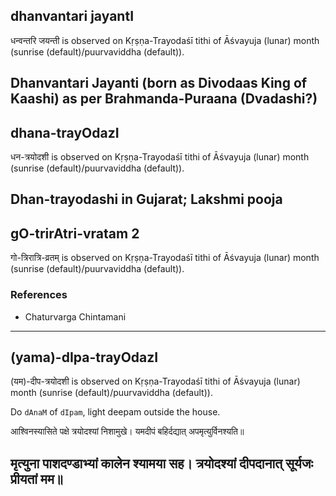## dhanvantari jayantI

धन्वन्तरि जयन्ती is observed on Kṛṣṇa-Trayodaśī tithi of Āśvayuja (lunar) month (sunrise (default)/puurvaviddha (default)).

Dhanvantari Jayanti (born as Divodaas King of Kaashi) as per Brahmanda-Puraana (Dvadashi?)
---
## dhana-trayOdazI

धन-त्रयोदशी is observed on Kṛṣṇa-Trayodaśī tithi of Āśvayuja (lunar) month (sunrise (default)/puurvaviddha (default)).

Dhan-trayodashi in Gujarat; Lakshmi pooja
---
## gO-trirAtri-vratam 2

गो-त्रिरात्रि-व्रतम् is observed on Kṛṣṇa-Trayodaśī tithi of Āśvayuja (lunar) month (sunrise (default)/puurvaviddha (default)).


### References
* Chaturvarga Chintamani

---
## (yama)-dIpa-trayOdazI

(यम)-दीप-त्रयोदशी is observed on Kṛṣṇa-Trayodaśī tithi of Āśvayuja (lunar) month (sunrise (default)/puurvaviddha (default)).

Do `dAnaM` of `dIpam`, light deepam outside the house.

आश्विनस्यासिते पक्षे त्रयोदश्यां निशामुखे।
यमदीपं बहिर्दद्यात् अपमृत्युर्विनश्यति॥

मृत्युना पाशदण्डाभ्यां कालेन श्यामया सह।
त्रयोदश्यां दीपदानात् सूर्यजः प्रीयतां मम॥
---

